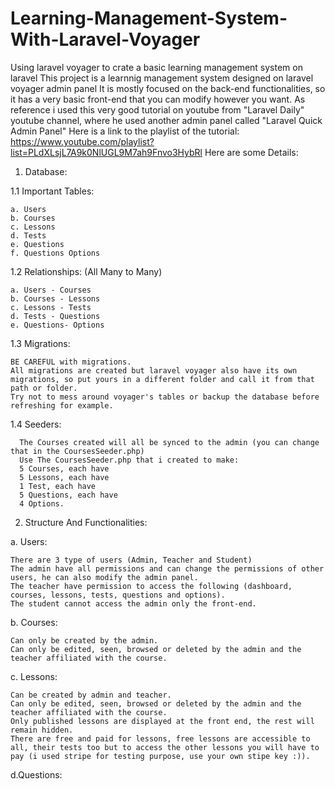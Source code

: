 # Learning-Management-System-With-Laravel-Voyager
Using laravel voyager to crate a basic learning management system on laravel
This project is a learnnig management system designed on laravel voyager admin panel
It is mostly focused on the back-end functionalities, so it has a very basic front-end that you can modify however you want.
As reference i used this very good tutorial on youtube from "Laravel Daily" youtube channel, where he used another admin panel called "Laravel Quick Admin Panel"
Here is a link to the playlist of the tutorial: https://www.youtube.com/playlist?list=PLdXLsjL7A9k0NlUGL9M7ah9Fnvo3HybRl
Here are some Details:
1. Database: 
 
 1.1 Important Tables:
   
    a. Users
    b. Courses
    c. Lessons
    d. Tests
    e. Questions
    f. Questions Options
  1.2 Relationships: (All Many to Many)
  
    a. Users - Courses
    b. Courses - Lessons
    c. Lessons - Tests
    d. Tests - Questions
    e. Questions- Options
    
  1.3 Migrations:
  
    BE CAREFUL with migrations.
    All migrations are created but laravel voyager also have its own migrations, so put yours in a different folder and call it from that path or folder.
    Try not to mess around voyager's tables or backup the database before refreshing for example.
    
  1.4 Seeders:
      
      The Courses created will all be synced to the admin (you can change that in the CoursesSeeder.php)
      Use The CoursesSeeder.php that i created to make:
      5 Courses, each have
      5 Lessons, each have
      1 Test, each have 
      5 Questions, each have
      4 Options.

2. Structure And Functionalities:
  
  a. Users:
    
    There are 3 type of users (Admin, Teacher and Student)
    The admin have all permissions and can change the permissions of other users, he can also modify the admin panel.
    The teacher have permission to access the following (dashboard, courses, lessons, tests, questions and options).
    The student cannot access the admin only the front-end.
    
  b. Courses:
    
    Can only be created by the admin.
    Can only be edited, seen, browsed or deleted by the admin and the teacher affiliated with the course.
  
  c. Lessons:
   
    Can be created by admin and teacher.
    Can only be edited, seen, browsed or deleted by the admin and the teacher affiliated with the course.
    Only published lessons are displayed at the front end, the rest will remain hidden.
    There are free and paid for lessons, free lessons are accessible to all, their tests too but to access the other lessons you will have to pay (i used stripe for testing purpose, use your own stipe key :)).
    
  d.Questions:
  
